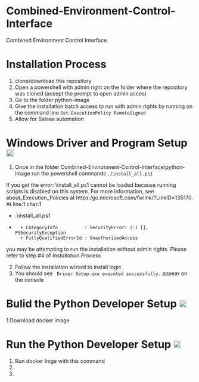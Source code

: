 # Combined-Environment-Control-Interface
Combined Environment Control Interface

# Installation Process
1. clone/download this repository
2. Open a powershell with admin right on the folder where the repository was cloned (accept the prompt to open admin acces)
3. Go to the folder python-image
4. Give the installation batch access to run with admin rights by running on the command line ```Set-ExecutionPolicy RemoteSigned```
5. Allow for Saleae automation

# Windows Driver and Program Setup <img height=20 src="documentation/media/windows_logo.png"/>
1. Once in the folder Combined-Environment-Control-Interface\python-image run the powershell commands ``` ./install_all.ps1 ```

If you get the error:
\install_all.ps1 cannot be loaded 
because running scripts is disabled on this system. For more information, see about_Execution_Policies at https:/go.microsoft.com/fwlink/?LinkID=135170.
At line:1 char:1
+ .\install_all.ps1
+ ~~~~~~~~~~~~~~~~~
    + CategoryInfo          : SecurityError: (:) [], PSSecurityException
    + FullyQualifiedErrorId : UnauthorizedAccess

you may be attempting to run the installation without admin rights. Please refer to step #4 of _Installation Process_

2. Follow the installation wizard to install logic 
3. You should see ``` Driver Setup.exe executed successfully.``` appear on the console

# Bulid the Python Developer Setup <img height=20 src="documentation/media/docker_logo.png"/>
1.Download docker image

# Run the Python Developer Setup <img height=20 src="documentation/media/python_logo.png"/>
1. Run docker Imge with this command
2.
3.

